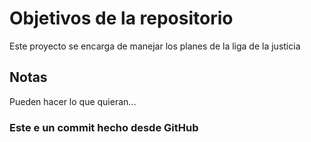 # Objetivos de la repositorio

Este proyecto se encarga de manejar los planes de la liga de la justicia


## Notas
Pueden hacer lo que quieran...

### Este e un commit hecho desde GitHub
